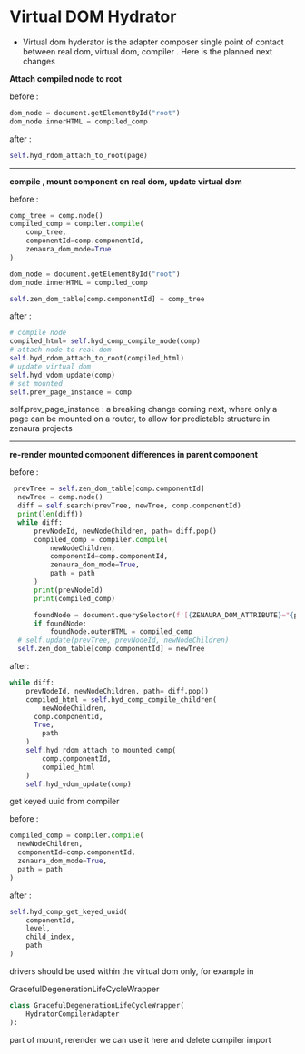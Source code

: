 # Virtual DOM Hydrator

- Virtual dom hyderator is the adapter composer single point of contact between real dom, virtual dom, compiler . Here is the planned next changes

**Attach compiled node to root** 

before :

```python
dom_node = document.getElementById("root")
dom_node.innerHTML = compiled_comp
```

after : 

```python
self.hyd_rdom_attach_to_root(page)
```

---

**compile , mount component on real dom, update virtual dom**

before :

```python
comp_tree = comp.node()
compiled_comp = compiler.compile(
    comp_tree, 
    componentId=comp.componentId,
    zenaura_dom_mode=True
)

dom_node = document.getElementById("root") 
dom_node.innerHTML = compiled_comp

self.zen_dom_table[comp.componentId] = comp_tree
```

after :

```python
# compile node
compiled_html= self.hyd_comp_compile_node(comp)
# attach node to real dom
self.hyd_rdom_attach_to_root(compiled_html)
# update virtual dom 
self.hyd_vdom_update(comp)
# set mounted 
self.prev_page_instance = comp
```

self.prev_page_instance : a breaking change coming next, where only a page can be mounted on a router, to allow for predictable structure in zenaura projects

---

**re-render mounted component differences in parent component**

before :

```python
 prevTree = self.zen_dom_table[comp.componentId]
  newTree = comp.node()
  diff = self.search(prevTree, newTree, comp.componentId)
  print(len(diff))
  while diff:
      prevNodeId, newNodeChildren, path= diff.pop()
      compiled_comp = compiler.compile(
          newNodeChildren, 
          componentId=comp.componentId,
          zenaura_dom_mode=True,
          path = path
      )
      print(prevNodeId)
      print(compiled_comp)

      foundNode = document.querySelector(f'[{ZENAURA_DOM_ATTRIBUTE}="{prevNodeId}"]')
      if foundNode:
          foundNode.outerHTML = compiled_comp
  # self.update(prevTree, prevNodeId, newNodeChildren)
  self.zen_dom_table[comp.componentId] = newTree
```

after: 

```python
while diff:
	prevNodeId, newNodeChildren, path= diff.pop()
	compiled_html = self.hyd_comp_compile_children(
		newNodeChildren, 
	  comp.componentId,
	  True,
		path
	)
	self.hyd_rdom_attach_to_mounted_comp(
		comp.componentId, 
		compiled_html
	)
	self.hyd_vdom_update(comp)
```

get keyed uuid from compiler 

before :

```python
compiled_comp = compiler.compile(
  newNodeChildren, 
  componentId=comp.componentId,
  zenaura_dom_mode=True,
  path = path
)
```

after :

```python
self.hyd_comp_get_keyed_uuid(
    componentId, 
    level, 
    child_index, 
    path
)
```

drivers should be used within the virtual dom only, for example in 

GracefulDegenerationLifeCycleWrapper

```python
class GracefulDegenerationLifeCycleWrapper(
    HydratorCompilerAdapter
):
```

part of mount, rerender we can use it here and delete compiler import